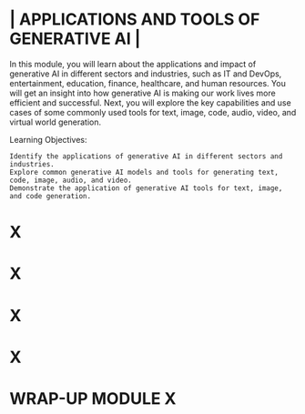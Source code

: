 # | APPLICATIONS AND TOOLS OF GENERATIVE AI |

In this module, you will learn about the applications and impact of generative AI in different sectors and industries, such as IT and DevOps, entertainment, education, finance, healthcare, and human resources. You will get an insight into how generative AI is making our work lives more efficient and successful. Next, you will explore the key capabilities and use cases of some commonly used tools for text, image, code, audio, video, and virtual world generation.

Learning Objectives:

    Identify the applications of generative AI in different sectors and industries.
    Explore common generative AI models and tools for generating text, code, image, audio, and video.
    Demonstrate the application of generative AI tools for text, image, and code generation.


# X

## 




## 




## 





# X

## 




## 




## 




## 




##




##





# X

## 




## 




## 




## 




## 




##





# X

## 




## 




## 




## 




## 




## 





# WRAP-UP MODULE X

